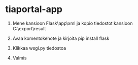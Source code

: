 # tiaportal-app

1. Mene kansioon Flask\app\xml ja kopio tiedostot kansioon C:\export\result

2. Avaa komentokehote ja kirjoita pip install flask

3. Klikkaa wsgi.py tiedostoa

4. Valmis
